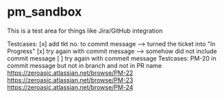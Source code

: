 # pm_sandbox

This is a test area for things like Jira/GitHub integration

Testcases:
  [x] add tkt no. to commit message --> turned the ticket into "In Progress"
  [x] try again with commit message  --> somehow did not include commit message
  [ ] try again with commeit message 
Testcases:
PM-20 in commit message but not in branch and not in PR name    
https://zeroasic.atlassian.net/browse/PM-22
https://zeroasic.atlassian.net/browse/PM-23
https://zeroasic.atlassian.net/browse/PM-24
